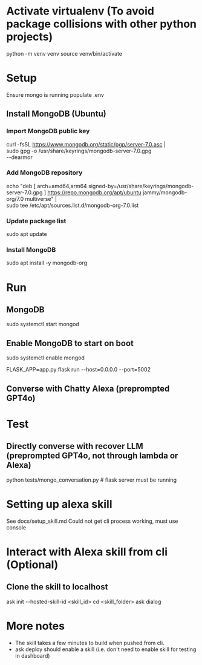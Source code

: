 # Activate virtualenv (To avoid package collisions with other python projects)
python -m venv venv
source venv/bin/activate

# Setup
Ensure mongo is running
populate .env 

## Install MongoDB (Ubuntu)
### Import MongoDB public key
curl -fsSL https://www.mongodb.org/static/pgp/server-7.0.asc | \
   sudo gpg -o /usr/share/keyrings/mongodb-server-7.0.gpg \
   --dearmor

### Add MongoDB repository
echo "deb [ arch=amd64,arm64 signed-by=/usr/share/keyrings/mongodb-server-7.0.gpg ] https://repo.mongodb.org/apt/ubuntu jammy/mongodb-org/7.0 multiverse" | \
   sudo tee /etc/apt/sources.list.d/mongodb-org-7.0.list

### Update package list
sudo apt update

### Install MongoDB
sudo apt install -y mongodb-org

# Run

## MongoDB
sudo systemctl start mongod

## Enable MongoDB to start on boot
sudo systemctl enable mongod

FLASK_APP=app.py flask run --host=0.0.0.0 --port=5002

## Converse with Chatty Alexa (preprompted GPT4o)

# Test
## Directly converse with recover LLM (preprompted GPT4o, not through lambda or Alexa)
python tests/mongo_conversation.py # flask server must be running

# Setting up alexa skill
See docs/setup_skill.md
Could not get cli process working, must use console

# Interact with Alexa skill from cli (Optional)
## Clone the skill to localhost
ask init --hosted-skill-id <skill_id>
cd <skill_folder>
ask dialog

# More notes
* The skill takes a few minutes to build when pushed from cli.
* ask deploy should enable a skill (i.e. don't need to enable skill for testing in dashboard)
